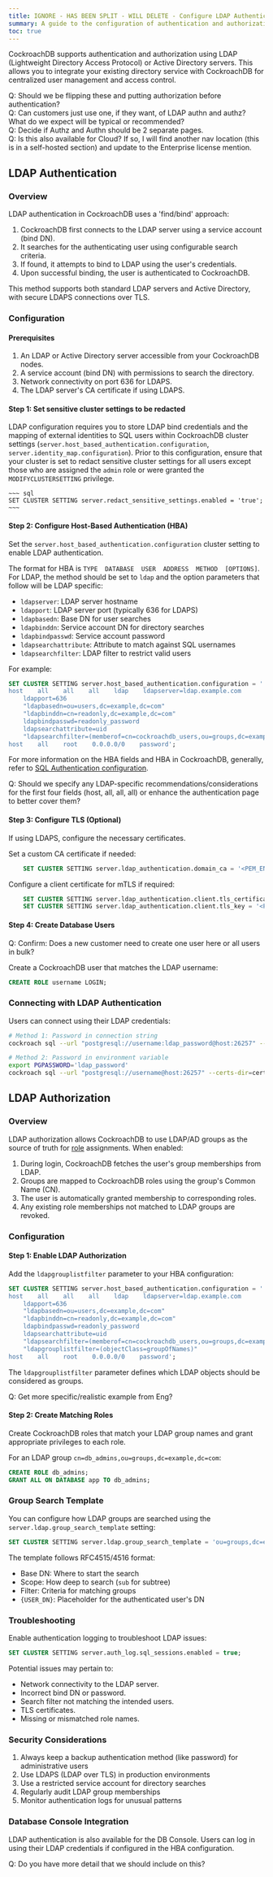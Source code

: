 ```yaml
---
title: IGNORE - HAS BEEN SPLIT - WILL DELETE - Configure LDAP Authentication and Authorization (TO REMOVE - HAS BEEN SPLIT)
summary: A guide to the configuration of authentication and authorization using LDAP or Active Directory.
toc: true
---
```


CockroachDB supports authentication and authorization using LDAP (Lightweight Directory Access Protocol) or Active Directory servers. This allows you to integrate your existing directory service with CockroachDB for centralized user management and access control.

Q: Should we be flipping these and putting authorization before authentication?  
Q: Can customers just use one, if they want, of LDAP authn and authz? What do we expect will be typical or recommended?  
Q: Decide if Authz and Authn should be 2 separate pages.  
Q: Is this also available for Cloud? If so, I will find another nav location (this is in a self-hosted section) and update to the Enterprise license mention.

## LDAP Authentication

### Overview

LDAP authentication in CockroachDB uses a 'find/bind' approach:

1. CockroachDB first connects to the LDAP server using a service account (bind DN).
2. It searches for the authenticating user using configurable search criteria.
3. If found, it attempts to bind to LDAP using the user's credentials.
4. Upon successful binding, the user is authenticated to CockroachDB.

This method supports both standard LDAP servers and Active Directory, with secure LDAPS connections over TLS.

### Configuration

#### Prerequisites

1. An LDAP or Active Directory server accessible from your CockroachDB nodes.
2. A service account (bind DN) with permissions to search the directory.
3. Network connectivity on port 636 for LDAPS.
4. The LDAP server's CA certificate if using LDAPS.

#### Step 1: Set sensitive cluster settings to be redacted

LDAP configuration requires you to store LDAP bind credentials and the mapping of external identities to SQL users within CockroachDB cluster settings (`server.host_based_authentication.configuration`, `server.identity_map.configuration`). Prior to this configuration, ensure that your cluster is set to redact sensitive cluster settings for all users except those who are assigned the `admin` role or were granted the `MODIFYCLUSTERSETTING` privilege.

    ~~~ sql
    SET CLUSTER SETTING server.redact_sensitive_settings.enabled = 'true';
    ~~~

#### Step 2: Configure Host-Based Authentication (HBA)

Set the `server.host_based_authentication.configuration` cluster setting to enable LDAP authentication.

The format for HBA is `TYPE  DATABASE  USER  ADDRESS  METHOD  [OPTIONS]`. For LDAP, the method should be set to `ldap` and the option parameters that follow will be LDAP specific:

- `ldapserver`: LDAP server hostname
- `ldapport`: LDAP server port (typically 636 for LDAPS)
- `ldapbasedn`: Base DN for user searches
- `ldapbinddn`: Service account DN for directory searches
- `ldapbindpasswd`: Service account password
- `ldapsearchattribute`: Attribute to match against SQL usernames
- `ldapsearchfilter`: LDAP filter to restrict valid users

For example:

~~~ sql
SET CLUSTER SETTING server.host_based_authentication.configuration = '
host    all    all    all    ldap    ldapserver=ldap.example.com 
    ldapport=636 
    "ldapbasedn=ou=users,dc=example,dc=com" 
    "ldapbinddn=cn=readonly,dc=example,dc=com" 
    ldapbindpasswd=readonly_password 
    ldapsearchattribute=uid 
    "ldapsearchfilter=(memberof=cn=cockroachdb_users,ou=groups,dc=example,dc=com)"
host    all    root    0.0.0.0/0    password';
~~~

For more information on the HBA fields and HBA in CockroachDB, generally, refer to [SQL Authentication configuration](https://www.cockroachlabs.com/docs/stable/security-reference/authentication#authentication-configuration).

Q: Should we specify any LDAP-specific recommendations/considerations for the first four fields (host, all, all, all) or enhance the authentication page to better cover them?

#### Step 3: Configure TLS (Optional)

If using LDAPS, configure the necessary certificates.

Set a custom CA certificate if needed:

~~~ sql
    SET CLUSTER SETTING server.ldap_authentication.domain_ca = '<PEM_ENCODED_CA_CERT>';
~~~

Configure a client certificate for mTLS if required:

~~~ sql
    SET CLUSTER SETTING server.ldap_authentication.client.tls_certificate = '<PEM_ENCODED_CERT>';
    SET CLUSTER SETTING server.ldap_authentication.client.tls_key = '<PEM_ENCODED_KEY>';
~~~

#### Step 4: Create Database Users

Q: Confirm: Does a new customer need to create one user here or all users in bulk? 

Create a CockroachDB user that matches the LDAP username:

~~~ sql
CREATE ROLE username LOGIN;
~~~

### Connecting with LDAP Authentication

Users can connect using their LDAP credentials:

~~~ bash
# Method 1: Password in connection string
cockroach sql --url "postgresql://username:ldap_password@host:26257" --certs-dir=certs

# Method 2: Password in environment variable
export PGPASSWORD='ldap_password'
cockroach sql --url "postgresql://username@host:26257" --certs-dir=certs
~~~

## LDAP Authorization

### Overview

LDAP authorization allows CockroachDB to use LDAP/AD groups as the source of truth for [role](https://www.cockroachlabs.com/docs/stable/security-reference/authorization#roles) assignments. When enabled:

1. During login, CockroachDB fetches the user's group memberships from LDAP.
2. Groups are mapped to CockroachDB roles using the group's Common Name (CN).
3. The user is automatically granted membership to corresponding roles.
4. Any existing role memberships not matched to LDAP groups are revoked.

### Configuration

#### Step 1: Enable LDAP Authorization

Add the `ldapgrouplistfilter` parameter to your HBA configuration:

~~~ sql
SET CLUSTER SETTING server.host_based_authentication.configuration = '
host    all    all    all    ldap    ldapserver=ldap.example.com 
    ldapport=636 
    "ldapbasedn=ou=users,dc=example,dc=com" 
    "ldapbinddn=cn=readonly,dc=example,dc=com" 
    ldapbindpasswd=readonly_password 
    ldapsearchattribute=uid 
    "ldapsearchfilter=(memberof=cn=cockroachdb_users,ou=groups,dc=example,dc=com)"
    "ldapgrouplistfilter=(objectClass=groupOfNames)"
host    all    root    0.0.0.0/0    password';
~~~

The `ldapgrouplistfilter` parameter defines which LDAP objects should be considered as groups.

Q: Get more specific/realistic example from Eng?

#### Step 2: Create Matching Roles

Create CockroachDB roles that match your LDAP group names and grant appropriate privileges to each role.

For an LDAP group `cn=db_admins,ou=groups,dc=example,dc=com`:

~~~ sql
CREATE ROLE db_admins;
GRANT ALL ON DATABASE app TO db_admins;
~~~

### Group Search Template

You can configure how LDAP groups are searched using the `server.ldap.group_search_template` setting:

~~~ sql
SET CLUSTER SETTING server.ldap.group_search_template = 'ou=groups,dc=example,dc=com??sub?(&(objectClass=groupOfNames)(member={USER_DN}))';
~~~

The template follows RFC4515/4516 format:

- Base DN: Where to start the search
- Scope: How deep to search (`sub` for subtree)
- Filter: Criteria for matching groups
- `{USER_DN}`: Placeholder for the authenticated user's DN

### Troubleshooting

Enable authentication logging to troubleshoot LDAP issues:

~~~ sql
SET CLUSTER SETTING server.auth_log.sql_sessions.enabled = true;
~~~

Potential issues may pertain to:

- Network connectivity to the LDAP server.
- Incorrect bind DN or password.
- Search filter not matching the intended users.
- TLS certificates.
- Missing or mismatched role names.

### Security Considerations

1. Always keep a backup authentication method (like password) for administrative users
2. Use LDAPS (LDAP over TLS) in production environments
3. Use a restricted service account for directory searches
4. Regularly audit LDAP group memberships
5. Monitor authentication logs for unusual patterns

### Database Console Integration

LDAP authentication is also available for the DB Console. Users can log in using their LDAP credentials if configured in the HBA configuration.

Q: Do you have more detail that we should include on this?
